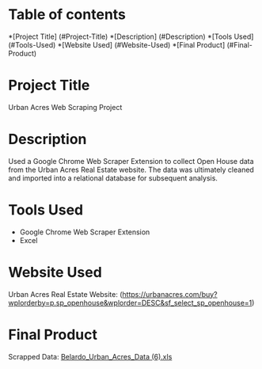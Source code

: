 # Table of contents
  *[Project Title] (#Project-Title)
    *[Description] (#Description)
    *[Tools Used] (#Tools-Used)
    *[Website Used] (#Website-Used)
    *[Final Product] (#Final-Product)

# Project Title
Urban Acres Web Scraping Project

# Description
Used a Google Chrome Web Scraper Extension to collect Open House data from the Urban Acres Real Estate website. The data was ultimately cleaned and imported into a relational database for subsequent analysis.

# Tools Used
- Google Chrome Web Scraper Extension
- Excel

# Website Used
Urban Acres Real Estate Website: (https://urbanacres.com/buy?wplorderby=p.sp_openhouse&wplorder=DESC&sf_select_sp_openhouse=1)

# Final Product
Scrapped Data: [Belardo_Urban_Acres_Data (6).xls](https://github.com/Mattison-Belardo/Hello_World/files/7214497/Belardo_Urban_Acres_Data.6.xls)
